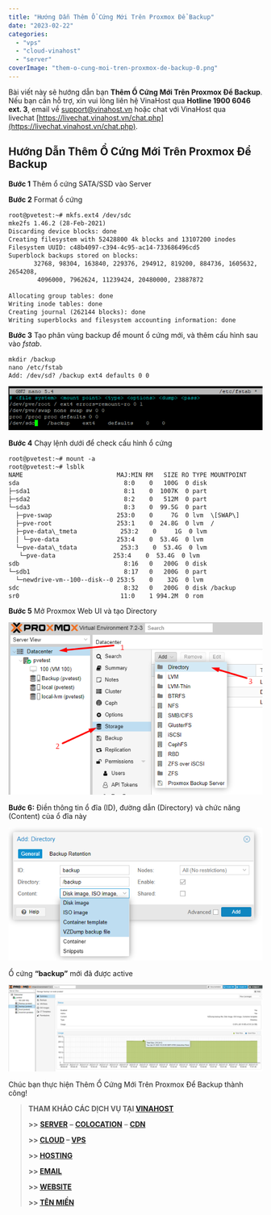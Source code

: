 ```yaml
---
title: "Hướng Dẫn Thêm Ổ Cứng Mới Trên Proxmox Để Backup"
date: "2023-02-22"
categories: 
  - "vps"
  - "cloud-vinahost"
  - "server"
coverImage: "them-o-cung-moi-tren-proxmox-de-backup-0.png"
---
```


Bài viết này sẽ hướng dẫn bạn **Thêm Ổ Cứng Mới Trên Proxmox Để Backup**. Nếu bạn cần hỗ trợ, xin vui lòng liên hệ VinaHost qua **Hotline 1900 6046 ext. 3**, email về [support@vinahost.vn](mailto:support@vinahost.vn) hoặc chat với VinaHost qua livechat [https://livechat.vinahost.vn/chat.php](https://livechat.vinahost.vn/chat.php).

## Hướng Dẫn Thêm Ổ Cứng Mới Trên Proxmox Để Backup

**Bước 1** Thêm ổ cứng SATA/SSD vào Server

**Bước 2** Format ổ cứng

    root@pvetest:~# mkfs.ext4 /dev/sdc
    mke2fs 1.46.2 (28-Feb-2021)
    Discarding device blocks: done
    Creating filesystem with 52428800 4k blocks and 13107200 inodes
    Filesystem UUID: c48b4097-c394-4c95-ac14-733686496cd5
    Superblock backups stored on blocks:
           32768, 98304, 163840, 229376, 294912, 819200, 884736, 1605632, 2654208,
            4096000, 7962624, 11239424, 20480000, 23887872

    Allocating group tables: done
    Writing inode tables: done
    Creating journal (262144 blocks): done
    Writing superblocks and filesystem accounting information: done

**Bước 3** Tạo phân vùng backup để mount ổ cứng mới, và thêm cấu hình sau vào *fstab*.

    mkdir /backup
    nano /etc/fstab
    Add: /dev/sd? /backup ext4 defaults 0 0

![Thêm Ổ Cứng Mới Trên Proxmox Để Backup](images/them-o-cung-moi-tren-proxmox-de-backup-1.png)

**Bước 4** Chạy lệnh dưới để check cấu hình ổ cứng

    root@pvetest:~# mount -a
    root@pvetest:~# lsblk
    NAME                          MAJ:MIN RM   SIZE RO TYPE MOUNTPOINT
    sda                             8:0    0   100G  0 disk
    ├─sda1                          8:1    0  1007K  0 part
    ├─sda2                          8:2    0   512M  0 part
    └─sda3                          8:3    0  99.5G  0 part
      ├─pve-swap                  253:0    0     7G  0 lvm  \[SWAP\]
      ├─pve-root                  253:1    0  24.8G  0 lvm  /
      ├─pve-data\_tmeta            253:2    0     1G  0 lvm
      │ └─pve-data                253:4    0  53.4G  0 lvm
      └─pve-data\_tdata            253:3    0  53.4G  0 lvm
       └─pve-data                253:4    0  53.4G  0 lvm
    sdb                             8:16   0   200G  0 disk
    └─sdb1                          8:17   0   200G  0 part
      └─newdrive-vm--100--disk--0 253:5    0    32G  0 lvm
    sdc                             8:32   0   200G  0 disk /backup
    sr0                            11:0    1 994.2M  0 rom

**Bước 5** Mở Proxmox Web UI và tạo Directory

![Thêm Ổ Cứng Mới Trên Proxmox Để Backup](images/them-o-cung-moi-tren-proxmox-de-backup-2.png)

**Bước 6:** Điền thông tin ổ đĩa (ID), đường dẫn (Directory) và chức năng (Content) của ổ đĩa này

![Thêm Ổ Cứng Mới Trên Proxmox Để Backup](images/them-o-cung-moi-tren-proxmox-de-backup-3.png)

Ổ cứng **“backup”** mới đã được active

![Proxmox](images/them-o-cung-moi-tren-proxmox-de-backup-4.png)

Chúc bạn thực hiện Thêm Ổ Cứng Mới Trên Proxmox Để Backup thành công!

> **THAM KHẢO CÁC DỊCH VỤ TẠI [VINAHOST](https://vinahost.vn/)**
> 
> **\>>** [**SERVER**](https://vinahost.vn/thue-may-chu-rieng/) **–** [**COLOCATION**](https://vinahost.vn/colocation.html) – [**CDN**](https://vinahost.vn/dich-vu-cdn-chuyen-nghiep)
> 
> **\>> [CLOUD](https://vinahost.vn/cloud-server-gia-re/) – [VPS](https://vinahost.vn/vps-ssd-chuyen-nghiep/)**
> 
> **\>> [HOSTING](https://vinahost.vn/wordpress-hosting)**
> 
> **\>> [EMAIL](https://vinahost.vn/email-hosting)**
> 
> **\>> [WEBSITE](http://vinawebsite.vn/)**
> 
> **\>> [TÊN MIỀN](https://vinahost.vn/ten-mien-gia-re/)**
